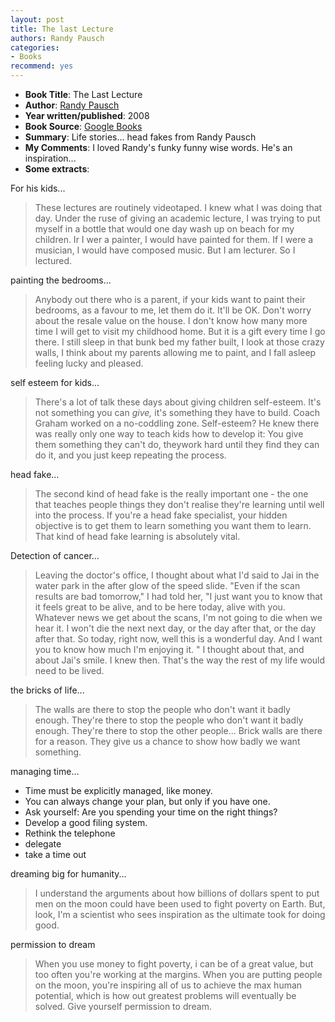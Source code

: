 ```yaml
---
layout: post
title: The last Lecture
authors: Randy Pausch
categories:
- Books
recommend: yes
---
```



- **Book Title**: The Last Lecture
- **Author**: [Randy Pausch](http://en.wikipedia.org/wiki/Randy_Pausch)
- **Year written/published**: 2008
- **Book Source**: [Google Books](http://books.google.com/books?id=5GC-gCqZ0kgC&dq=the+last+lecture)
- **Summary**: Life stories... head fakes from Randy Pausch
- **My Comments**: I loved Randy's funky funny wise words. He's an inspiration...
- **Some extracts**:

For his kids...

> These lectures are routinely videotaped. I knew what I was doing that day. Under the ruse of giving an academic lecture, I was trying to put myself in a bottle that would one day wash up on beach for my children. Ir I wer a painter, I would have painted for them. If I were a musician, I would have composed music. But I am lecturer. So I lectured.

painting the bedrooms...

> Anybody out there who is a parent, if your kids want to paint their bedrooms, as a favour to me, let them do it. It'll be OK. Don't worry about the resale value on the house. I don't know how many more time I will get to visit my childhood home. But it is a gift every time I go there. I still sleep in that bunk bed my father built, I look at those crazy walls, I think about my parents allowing me to paint, and I fall asleep feeling lucky and pleased.

self esteem for kids...

> There's a lot of talk these days about giving children self-esteem. It's not something you can _give,_ it's something they have to build. Coach Graham worked on a no-coddling zone. Self-esteem? He knew there was really only one way to teach kids how to develop it: You give them something they can't do, theywork hard until they find they can do it, and you just keep repeating the process.

head fake...

> The second kind of head fake is the really important one - the one that teaches people things they don't realise they're learning until well into the process. If you're a head fake specialist, your hidden objective is to get them to learn something you want them to learn. That kind of head fake learning is absolutely vital.

Detection of cancer...

> Leaving the doctor's office, I thought about what I'd said to Jai in the water park in the after glow of the speed slide. "Even if the scan results are bad tomorrow," I had told her, "I just want you to know that it feels great to be alive, and to be here today, alive with you. Whatever news we get about the scans, I'm not going to die when we hear it. I won't die the next next day, or the day after that, or the day after that. So today, right now, well this is a wonderful day. And I want you to know how much I'm enjoying it. " I thought about that, and about Jai's smile. I knew then. That's the way the rest of my life would need to be lived.

the bricks of life...

> The walls are there to stop the people who don't want it badly enough. They're there to stop the people who don't want it badly enough. They're there to stop the other people... Brick walls are there for a reason. They give us a chance to show how badly we want something.

managing time...

- Time must be explicitly managed, like money.
- You can always change your plan, but only if you have one.
- Ask yourself: Are you spending your time on the right things?
- Develop a good filing system.
- Rethink the telephone
- delegate
- take a time out

dreaming big for humanity...

> I understand the arguments about how billions of dollars spent to put men on the moon could have been used to fight poverty on Earth. But, look, I'm a scientist who sees inspiration as the ultimate took for doing good.

permission to dream

> When you use money to fight poverty, i can be of a great value, but too often you're working at the margins. When you are putting people on the moon, you're inspiring all of us to achieve the max human potential, which is how out greatest problems will eventually be solved. Give yourself permission to dream.
